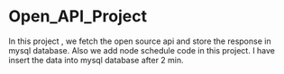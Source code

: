 # Open_API_Project
In this project , we fetch the open source api and store the response in mysql database. 
Also we add node schedule code in this project. I have insert the data into mysql database after 2 min.
